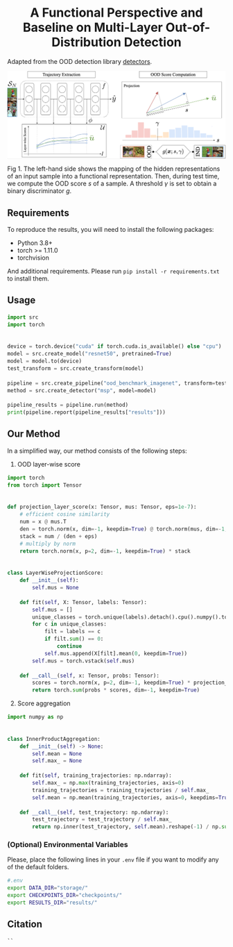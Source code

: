 <h1 align="center">
A Functional Perspective and Baseline on Multi-Layer Out-of-Distribution Detection
</h1>

Adapted from the OOD detection library [detectors](https://www.github.com/edadaltocg/detectors).

<img src="images/main_diagram.png" align="center">

Fig 1. The left-hand side shows the mapping of the hidden representations of an input sample into a functional representation. Then, during test time, we compute the OOD score $s$ of a sample. A threshold $\gamma$ is set to obtain a binary discriminator $g$.

## Requirements

To reproduce the results, you will need to install the following packages:

- Python 3.8+
- torch >= 1.11.0
- torchvision

And additional requirements. Please run `pip install -r requirements.txt` to install them.

## Usage

```python
import src
import torch


device = torch.device("cuda" if torch.cuda.is_available() else "cpu")
model = src.create_model("resnet50", pretrained=True)
model = model.to(device)
test_transform = src.create_transform(model)

pipeline = src.create_pipeline("ood_benchmark_imagenet", transform=test_transform)
method = src.create_detector("msp", model=model)

pipeline_results = pipeline.run(method)
print(pipeline.report(pipeline_results["results"]))
```

## Our Method

In a simplified way, our method consists of the following steps:

1. OOD layer-wise score

```python
import torch
from torch import Tensor


def projection_layer_score(x: Tensor, mus: Tensor, eps=1e-7):
    # efficient cosine similarity
    num = x @ mus.T
    den = torch.norm(x, dim=-1, keepdim=True) @ torch.norm(mus, dim=-1, keepdim=True).T
    stack = num / (den + eps)
    # multiply by norm
    return torch.norm(x, p=2, dim=-1, keepdim=True) * stack


class LayerWiseProjectionScore:
    def __init__(self):
        self.mus = None

    def fit(self, X: Tensor, labels: Tensor):
        self.mus = []
        unique_classes = torch.unique(labels).detach().cpu().numpy().tolist()
        for c in unique_classes:
            filt = labels == c
            if filt.sum() == 0:
                continue
            self.mus.append(X[filt].mean(0, keepdim=True))
        self.mus = torch.vstack(self.mus)

    def __call__(self, x: Tensor, probs: Tensor):
        scores = torch.norm(x, p=2, dim=-1, keepdim=True) * projection_layer_score(x, self.mus.to(x.device))
        return torch.sum(probs * scores, dim=-1, keepdim=True)
```

2. Score aggregation

```python
import numpy as np


class InnerProductAggregation:
    def __init__(self) -> None:
        self.mean = None
        self.max_ = None

    def fit(self, training_trajectories: np.ndarray):
        self.max_ = np.max(training_trajectories, axis=0)
        training_trajectories = training_trajectories / self.max_
        self.mean = np.mean(training_trajectories, axis=0, keepdims=True)

    def __call__(self, test_trajectory: np.ndarray):
        test_trajectory = test_trajectory / self.max_
        return np.inner(test_trajectory, self.mean).reshape(-1) / np.sum(self.mean**2)
```

### (Optional) Environmental Variables

Please, place the following lines in your `.env` file if you want to modify any of the default folders.

```bash
#.env
export DATA_DIR="storage/"
export CHECKPOINTS_DIR="checkpoints/"
export RESULTS_DIR="results/"
```

## Citation

```
``
